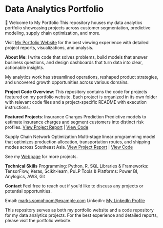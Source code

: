 # Data Analytics Portfolio
👋 Welcome to My Portfolio
This repository houses my data analytics portfolio showcasing projects across customer segmentation, predictive modeling, supply chain optimization, and more.

Visit [My Portfolio Website](https://sphoom.github.io/portfolio) for the best viewing experience with detailed project reports, visualizations, and analysis.

**About Me**:
I write code that solves problems, build models that answer business questions, and design dashboards that turn data into clear, actionable insights.

My analytics work has streamlined operations, reshaped product strategies, and uncovered growth opportunities across various domains.

**Project Code Overview**:
This repository contains the code for projects featured on my portfolio website. Each project is organized in its own folder with relevant code files and a project-specific README with execution instructions.

**Featured Projects**:
Insurance Charges Prediction
Predictive models to estimate insurance charges and segment customers into distinct risk profiles.
[View Project Report](https://sphoom.github.io/portfolio/projects/insurance.html) | [View Code](/projects/code/insurance)

Supply Chain Network Optimization
Multi-stage linear programming model that optimizes production allocation, transportation routes, and shipping modes across Southeast Asia.
[View Project Report](https://sphoom.github.io/portfolio/projects/lp_logistics.html) | [View Code](/projects/code/supply-chain-optimization)

See my [Webpage](https://sphoom.github.io/portfolio) for more projects.

**Technical Skills**
Programming: Python, R, SQL
Libraries & Frameworks: TensorFlow, Keras, Scikit-learn, PuLP
Tools & Platforms: Power BI, Anylogics, AWS, Git

**Contact**
Feel free to reach out if you'd like to discuss any projects or potential opportunities.

Email: marks.somphoom@example.com
LinkedIn: [My LinkedIn Profile](www.linkedin.com/in/somphoom-marksook)

This repository serves as both my portfolio website and a code repository for my data analytics projects. For the best experience and detailed reports, please visit the portfolio website.